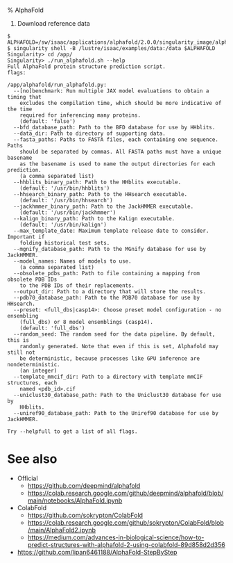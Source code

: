 % AlphaFold

1. Download reference data

```
$ ALPHAFOLD=/sw/isaac/applications/alphafold/2.0.0/singularity_image/alphafold2.sif
$ singularity shell -B /lustre/isaac/examples/data:/data $ALPHAFOLD
Singularity> cd /app/
Singularity> ./run_alphafold.sh --help
Full AlphaFold protein structure prediction script.
flags:

/app/alphafold/run_alphafold.py:
  --[no]benchmark: Run multiple JAX model evaluations to obtain a timing that
    excludes the compilation time, which should be more indicative of the time
    required for inferencing many proteins.
    (default: 'false')
  --bfd_database_path: Path to the BFD database for use by HHblits.
  --data_dir: Path to directory of supporting data.
  --fasta_paths: Paths to FASTA files, each containing one sequence. Paths
    should be separated by commas. All FASTA paths must have a unique basename
    as the basename is used to name the output directories for each prediction.
    (a comma separated list)
  --hhblits_binary_path: Path to the HHblits executable.
    (default: '/usr/bin/hhblits')
  --hhsearch_binary_path: Path to the HHsearch executable.
    (default: '/usr/bin/hhsearch')
  --jackhmmer_binary_path: Path to the JackHMMER executable.
    (default: '/usr/bin/jackhmmer')
  --kalign_binary_path: Path to the Kalign executable.
    (default: '/usr/bin/kalign')
  --max_template_date: Maximum template release date to consider. Important if
    folding historical test sets.
  --mgnify_database_path: Path to the MGnify database for use by JackHMMER.
  --model_names: Names of models to use.
    (a comma separated list)
  --obsolete_pdbs_path: Path to file containing a mapping from obsolete PDB IDs
    to the PDB IDs of their replacements.
  --output_dir: Path to a directory that will store the results.
  --pdb70_database_path: Path to the PDB70 database for use by HHsearch.
  --preset: <full_dbs|casp14>: Choose preset model configuration - no ensembling
    (full_dbs) or 8 model ensemblings (casp14).
    (default: 'full_dbs')
  --random_seed: The random seed for the data pipeline. By default, this is
    randomly generated. Note that even if this is set, Alphafold may still not
    be deterministic, because processes like GPU inference are nondeterministic.
    (an integer)
  --template_mmcif_dir: Path to a directory with template mmCIF structures, each
    named <pdb_id>.cif
  --uniclust30_database_path: Path to the Uniclust30 database for use by
    HHblits.
  --uniref90_database_path: Path to the Uniref90 database for use by JackHMMER.

Try --helpfull to get a list of all flags.
```

See also
========

- Official
    - https://github.com/deepmind/alphafold
    - https://colab.research.google.com/github/deepmind/alphafold/blob/main/notebooks/AlphaFold.ipynb
- ColabFold
    - https://github.com/sokrypton/ColabFold
    - https://colab.research.google.com/github/sokrypton/ColabFold/blob/main/AlphaFold2.ipynb
    - https://medium.com/advances-in-biological-science/how-to-predict-structures-with-alphafold-2-using-colabfold-89d858d2d356
- https://github.com/lipan6461188/AlphaFold-StepByStep


<!-- END -->

